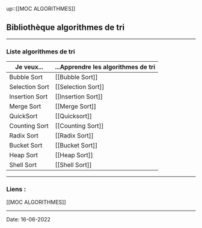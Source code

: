 

up::[[MOC ALGORITHMES]]

## Bibliothèque algorithmes de tri

---

### Liste algorithmes de tri


| Je veux...     | ...Apprendre les algorithmes de tri |
| -------------- | ----------------------------------- |
| Bubble Sort    | [[Bubble Sort]]                     |
| Selection Sort | [[Selection Sort]]                  |
| Insertion Sort | [[Insertion Sort]]                  |
| Merge Sort     | [[Merge Sort]]                      |
| QuickSort      | [[Quicksort]]                       |
| Counting Sort  | [[Counting Sort]]                   |
| Radix Sort     | [[Radix Sort]]                      |
| Bucket Sort    | [[Bucket Sort]]                     |
| Heap Sort      | [[Heap Sort]]                       |
| Shell Sort     | [[Shell Sort]]                                    |




---
### Liens :

[[MOC ALGORITHMES]]

---

Date: 16-06-2022